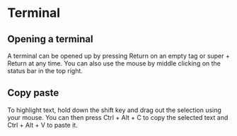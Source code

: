 # Terminal

## Opening a terminal

A terminal can be opened up by pressing Return on an empty tag or super + Return at any time. 
You can also use the mouse by middle clicking on the status bar in the top right. 

## Copy paste

To highlight text, hold down the shift key and drag out the selection using your mouse. 
You can then press Ctrl + Alt + C to copy the selected text and Ctrl + Alt + V to paste it. 